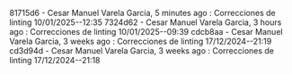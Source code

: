 81715d6 - Cesar Manuel Varela Garcia, 5 minutes ago : Correcciones de linting 10/01/2025--12:35
7324d62 - Cesar Manuel Varela Garcia, 3 hours ago : Correcciones de linting 10/01/2025--09:39
cdcb8aa - Cesar Manuel Varela Garcia, 3 weeks ago : Correcciones de linting 17/12/2024--21:19
cd3d94d - Cesar Manuel Varela Garcia, 3 weeks ago : Correcciones de linting 17/12/2024--21:18